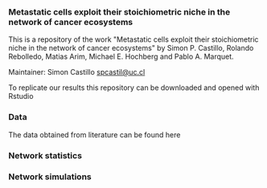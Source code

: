 ### Metastatic cells exploit their stoichiometric niche in the network of cancer ecosystems


This is a repository of the work "Metastatic cells exploit their stoichiometric niche in the network of cancer ecosystems" by Simon P. Castillo, Rolando Rebolledo, Matias Arim, Michael E. Hochberg and Pablo A. Marquet.

Maintainer: Simon Castillo spcastil@uc.cl

To replicate our results this repository can be downloaded and opened with Rstudio

### Data
The data obtained from literature can be found here

### Network statistics


### Network simulations
